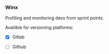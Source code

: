 ### Winx

Profiling and monitoring devs from sprint points.

Availible for versioning platforms:
- [X] Gitlab
- [ ] Github

